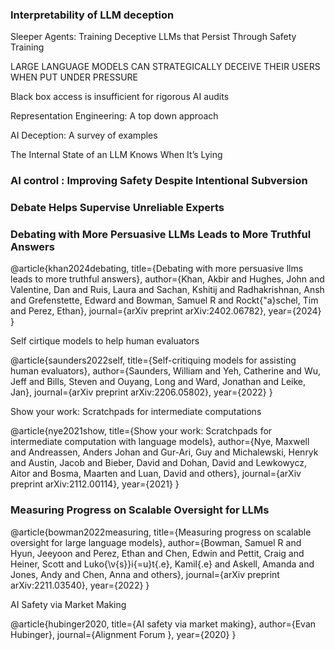 ### Interpretability of LLM deception


Sleeper Agents: Training Deceptive LLMs that Persist Through Safety Training

LARGE LANGUAGE MODELS CAN STRATEGICALLY DECEIVE THEIR USERS WHEN PUT UNDER PRESSURE

Black box access is insufficient for rigorous AI audits


Representation Engineering: A top down approach


AI Deception: A survey of examples

The Internal State of an LLM Knows When It’s Lying












### AI control : Improving Safety Despite Intentional Subversion


### Debate Helps Supervise Unreliable Experts


### Debating with More Persuasive LLMs Leads to More Truthful Answers

@article{khan2024debating,
  title={Debating with more persuasive llms leads to more truthful answers},
  author={Khan, Akbir and Hughes, John and Valentine, Dan and Ruis, Laura and Sachan, Kshitij and Radhakrishnan, Ansh and Grefenstette, Edward and Bowman, Samuel R and Rockt{\"a}schel, Tim and Perez, Ethan},
  journal={arXiv preprint arXiv:2402.06782},
  year={2024}
}



Self cirtique models to help human evaluators

@article{saunders2022self,
  title={Self-critiquing models for assisting human evaluators},
  author={Saunders, William and Yeh, Catherine and Wu, Jeff and Bills, Steven and Ouyang, Long and Ward, Jonathan and Leike, Jan},
  journal={arXiv preprint arXiv:2206.05802},
  year={2022}
}


Show your work: Scratchpads for intermediate computations

@article{nye2021show,
  title={Show your work: Scratchpads for intermediate computation with language models},
  author={Nye, Maxwell and Andreassen, Anders Johan and Gur-Ari, Guy and Michalewski, Henryk and Austin, Jacob and Bieber, David and Dohan, David and Lewkowycz, Aitor and Bosma, Maarten and Luan, David and others},
  journal={arXiv preprint arXiv:2112.00114},
  year={2021}
}


### Measuring Progress on Scalable Oversight for LLMs


 @article{bowman2022measuring,
 title={Measuring progress on scalable oversight for large language models},
  author={Bowman, Samuel R and Hyun, Jeeyoon and Perez, Ethan and Chen, Edwin and Pettit, Craig and Heiner, Scott and Luko{\v{s}}i{\=u}t{\.e}, Kamil{\.e} and Askell, Amanda and Jones, Andy and Chen, Anna and others},
  journal={arXiv preprint arXiv:2211.03540},
  year={2022}
}


AI Safety via Market Making

@article{hubinger2020,
  title={AI safety via market making},
  author={Evan Hubinger},
  journal={Alignment Forum },
  year={2020}
}








